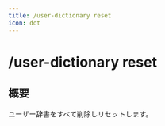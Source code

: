 ```yaml
---
title: /user-dictionary reset
icon: dot
---
```


# /user-dictionary reset
## 概要
ユーザー辞書をすべて削除しリセットします。
